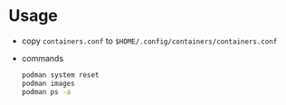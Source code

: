 # Usage

- copy `containers.conf` to `$HOME/.config/containers/containers.conf`

- commands

  ```bash
  podman system reset
  podman images
  podman ps -a
  ```
